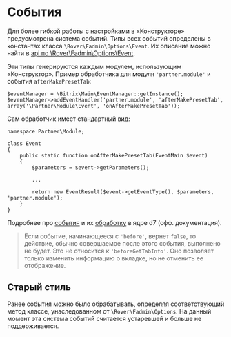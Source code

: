 # События
Для более гибкой работы с настройками в «Конструкторе» предусмотрена система событий. Типы всех событий определены в константах класса `\Rover\Fadmin\Options\Event`. Их описание можно найти в [api по \Rover\Fadmin\Options\Event](./api/options/event.md#Константы).

Эти типы генерируются каждым модулем, использующим «Конструктор». Пример обработчика для модуля `'partner.module'` и события `afterMakePresetTab`:

    $eventManager = \Bitrix\Main\EventManager::getInstance();
    $eventManager->addEventHandler('partner.module', 'afterMakePresetTab', array('\Partner\Module\Event', 'onAfterMakePresetTab'));

Сам обработчик имеет стандартный вид:

    namespace Partner\Module;
    
    class Event
    {
        public static function onAfterMakePresetTab(EventMain $event)
        {
            $parameters = $event->getParameters();
           
            ...
    
            return new EventResult($event->getEventType(), $parameters, 'partner.module');
        }
    }    
    
Подробнее про [события](https://dev.1c-bitrix.ru/learning/course/index.php?COURSE_ID=43&LESSON_ID=3113&LESSON_PATH=3913.5062.3113) и их [обработку](https://dev.1c-bitrix.ru/learning/course/index.php?COURSE_ID=43&LESSON_ID=2244#events) в ядре d7 (офф. документация).

> Если событие, начинающееся с `'before'`, вернет `false`, то действие, обычно совершаемое после этого события, выполнено не будет. Это не относится к `'beforeGetTabInfo'`. Оно позволяет только изменить информацию о вкладке, но не отменить ее отображение.


## Старый стиль
Ранее события можно было обрабатывать, определяя соответствующий метод классе, унаследованном от `\Rover\Fadmin\Options`. На данный момент эта система событий считается устаревшей и больше не поддерживается.
